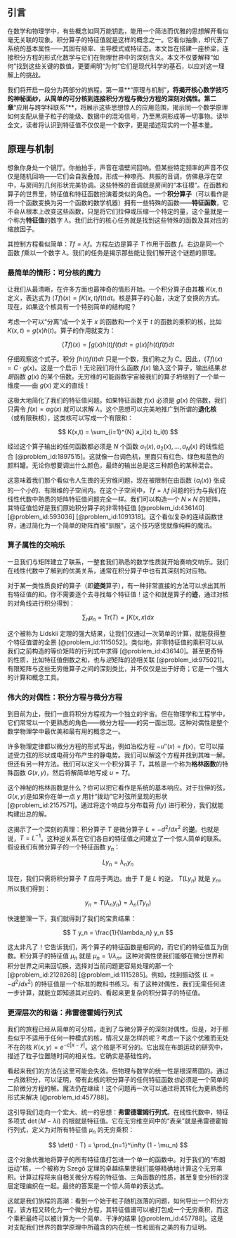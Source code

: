 ## 引言
在数学和物理学中，有些概念如同万能钥匙，能用一个简洁而优雅的思想解开看似毫无关联的现象。积分算子的特征值就是这样的概念之一。它看似抽象，却代表了系统的基本属性——其固有频率、主导模式或特征态。本文旨在搭建一座桥梁，连接积分方程的形式化数学与它们在物理世界中的深刻含义。本文不仅要解释“如何”找到这些关键的数值，更要阐明“为何”它们是现代科学的基石，以应对这一理解上的挑战。

我们将开启一段分为两部分的旅程。第一章**“原理与机制”**，将揭开核心数学技巧的神秘面纱，从简单的可分核到连接积分方程与微分方程的深刻对偶性。第二章**“应用与跨学科联系”**，将展示这些思想惊人的应用范围，揭示同一个数学原理如何支配从量子粒子的能级、数据中的混沌信号，乃至黑洞形成等一切事物。读毕全文，读者将认识到特征值不仅仅是一个数字，更是描述现实的一个基本量。

## 原理与机制

想象你身处一个镜厅。你拍拍手，声音在墙壁间回响。但某些特定频率的声音不仅仅是随机回响——它们会自我叠加，形成一种嘹亮、共振的音调，仿佛悬浮在空中，与房间的几何形状完美协调。这些特殊的音调就是房间的“本征模”。在函数和算子的世界里，特征值和特征函数扮演着类似的角色。一个**积分算子**（可以看作是将一个函数变换为另一个函数的数学机器）拥有一些特殊的函数——**特征函数**，它不会从根本上改变这些函数，只是将它们拉伸或压缩一个特定的量，这个量就是一个称为**特征值**的数字 $\lambda$。我们此行的核心任务就是找到这些特殊的函数及其对应的缩放因子。

其控制方程看似简单：$Tf = \lambda f$。方程左边是算子 $T$ 作用于函数 $f$。右边是同一个函数 $f$乘以一个数字 $\lambda$。我们的任务是揭示那些能让我们解开这个谜题的原理。

### 最简单的情形：可分核的魔力

让我们从最清晰，在许多方面也最神奇的情形开始。一个积分算子由其**核** $K(x,t)$ 定义，表达式为 $(Tf)(x) = \int K(x,t) f(t) dt$。核是算子的心脏，决定了变换的方式。现在，如果这个核具有一个特别简单的结构呢？

考虑一个可以“分离”成一个关于 $x$ 的函数和一个关于 $t$ 的函数的乘积的核，比如 $K(x,t) = g(x)h(t)$。算子的作用就变为：

$$ (Tf)(x) = \int g(x) h(t) f(t) dt = g(x) \int h(t) f(t) dt $$

仔细观察这个式子。积分 $\int h(t) f(t) dt$ 只是一个数，我们称之为 $C$。因此，$(Tf)(x) = C \cdot g(x)$。这是一个启示！无论我们将什么函数 $f(x)$ 输入这个算子，输出结果*总是*函数 $g(x)$ 的某个倍数。无穷维的可能函数宇宙被我们的算子坍缩到了一个单一维度——由 $g(x)$ 定义的直线！

这极大地简化了我们的特征值问题。如果特征函数 $f(x)$ 必须是 $g(x)$ 的倍数，我们只需令 $f(x) = \alpha g(x)$ 就可以求解 $\lambda$。这个思想可以完美地推广到所谓的**退化核**（或有限秩核），这类核可以写成一个有限和：

$$ K(x,t) = \sum_{i=1}^{N} a_i(x) b_i(t) $$

经过这个算子输出的任何函数都必须是 $N$ 个函数 $a_1(x), a_2(x), \dots, a_N(x)$ 的线性组合 [@problem_id:1897515]。这就像一台调色机，里面只有红色、绿色和蓝色的颜料罐。无论你想要调出什么颜色，最终的输出总是这三种颜色的某种混合。

这意味着我们那个看似令人生畏的无穷维问题，现在被限制在由函数 $\{a_i(x)\}$ 张成的一个小的、有限维的子空间内。在这个子空间中，$Tf = \lambda f$ 问题的行为与我们在线性代数中熟悉的矩阵特征值问题完全一样。我们可以构造一个 $N \times N$ 的矩阵，其特征值恰好是我们原始积分算子的非零特征值 [@problem_id:436140] [@problem_id:593036] [@problem_id:1091318]。这个看似复杂的连续函数世界，通过简化为一个简单的矩阵而被“驯服”，这个技巧感觉就像纯粹的魔法。

### 算子属性的交响乐

一旦我们与矩阵建立了联系，一整套我们熟悉的数学性质就开始奏响交响乐。我们在线性代数中了解到的优美关系，通常在积分算子中也有其深刻的对应物。

对于某一类性质良好的算子（即**迹类**算子），有一种非常直接的方法可以求出其所有特征值的和。你不需要逐个去寻找每个特征值！这个和就是算子的**迹**，通过对核的对角线进行积分得到：

$$ \sum_{n} \mu_n = \mathrm{Tr}(T) = \int K(x,x) dx $$

这个被称为 Lidskii 定理的强大结果，让我们仅通过一次简单的计算，就能获得整个特征值谱的全景 [@problem_id:1115052]。类似地，非零特征值的乘积可以从我们之前构造的等价矩阵的行列式中求得 [@problem_id:436140]。甚至更奇特的性质，比如特征值倒数之和，也与*逆*矩阵的迹相关联 [@problem_id:975021]。有限矩阵与这些无穷维算子之间的深刻类比，并不仅仅是出于好奇；它是一个强大的计算和概念工具。

### 伟大的对偶性：积分方程与微分方程

到目前为止，我们一直将积分方程视为一个独立的宇宙。但在物理学和工程学中，它们常常以一个更熟悉的角色——微分方程——的另一面出现。这种对偶性是整个数学物理学中最优美和最有用的概念之一。

许多物理定律都以微分方程的形式写出，例如泊松方程 $-u''(x) = f(x)$，它可以描述受力弦的形状或电荷分布产生的静电势。我们可以解这个方程并找到其唯一解。但还有另一种方法。我们可以定义一个积分算子 $T$，其核是一个称为**格林函数**的特殊函数 $G(x,y)$，然后将解简单地写成 $u = Tf$。

这个神秘的格林函数是什么？你可以把它看作是系统的基本响应。对于拉伸的弦，$G(x,y)$是如果你在单一点 $y$ 用针“拨动”它时弦所呈现的形状 [@problem_id:2157571]。通过将这个响应与分布载荷 $f(y)$ 进行积分，我们就能构建出总的解。

这揭示了一个深刻的真理：积分算子 $T$ 是微分算子 $L = -d^2/dx^2$ 的**逆**。也就是说，$T = L^{-1}$。这种逆关系在它们各自的特征值之间建立了一个惊人简单的联系。假设我们有微分算子的一个特征函数 $y_n$：

$$ L y_n = \lambda_n y_n $$

现在，我们只需将积分算子 $T$ 应用于两边。由于 $T$ 是 $L$ 的逆， $T(L y_n)$ 就是 $y_n$。所以我们得到：

$$ y_n = T(\lambda_n y_n) = \lambda_n (T y_n) $$

快速整理一下，我们就得到了我们的宝贵结果：

$$ T y_n = \frac{1}{\lambda_n} y_n $$

这太非凡了！它告诉我们，两个算子的特征函数是相同的，而它们的特征值互为倒数。积分算子的特征值 $\mu_n$ 就是 $\mu_n = 1/\lambda_n$。这种对偶性使我们能够在微分世界和积分世界之间来回切换，选择对当前问题更容易处理的那一个 [@problem_id:2128268] [@problem_id:1115285]。例如，找到振动弦 ($L=-d^2/dx^2$) 的特征值是一个标准的教科书练习。有了这种对偶性，我们无需任何进一步计算，就能立即知道其对应的、看起来更复杂的积分算子的特征值。

### 更深层次的和谐：弗雷德霍姆行列式

我们的旅程已经从简单的可分核，走到了与微分算子的深刻对偶性。但是，对于那些似乎不适用于任何一种模式的核，情况又是怎样的呢？考虑一下这个优雅而无处不在的核 $K(x,y) = e^{-c|x-y|}$。这个核是不可分的。它出现在布朗运动的研究中，描述了粒子位置随时间的相关性。它确实是基础性的。

看起来我们的方法在这里可能会失效。但物理与数学的统一性是根深蒂固的。通过一点微积分，可以证明，带有此核的积分算子的任何特征函数*也*必须是一个简单的二阶微分方程的解。魔法仍在继续！这个问题再一次可以通过将其转化为更熟悉的形式来解决 [@problem_id:457788]。

这引导我们走向一个宏大、统一的思想：**弗雷德霍姆行列式**。在线性代数中，特征多项式 $\det(M - \lambda I)$ 的根就是特征值。它在无穷维空间中的“表亲”就是弗雷德霍姆行列式，定义为对所有特征值 $\mu_n$ 的无穷乘积：

$$ \det(I - T) = \prod_{n=1}^\infty (1 - \mu_n) $$

这个对象优雅地将算子的所有特征值打包进一个单一的函数中。对于我们的“布朗运动”核，一个被称为 Szegő 定理的卓越结果使我们能够精确地计算这个无穷乘积。计算过程将来自相关微分方程的特征值、三角函数的性质，甚至复变分析的深层定理编织在一起。最终的答案是一个惊人简单的表达式。

这就是我们旅程的高潮：看到一个始于粒子随机涨落的问题，如何导出一个积分方程，该方程又转化为一个微分方程，其特征值谱可以被打包成一个无穷乘积，而这个乘积最终可以被计算为一个简单、干净的结果 [@problem_id:457788]。这是对支配我们世界的数学原理中所蕴含的内在统一性和固有之美的有力证明。


